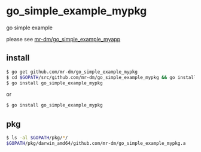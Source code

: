 # go_simple_example_mypkg
go simple example

please see [mr-dm/go_simple_example_myapp](https://github.com/mr-dm/go_simple_example_myapp)

## install

```bash
$ go get github.com/mr-dm/go_simple_example_mypkg
$ cd $GOPATH/src/github.com/mr-dm/go_simple_example_mypkg && go install
$ go install go_simple_example_mypkg
```

or

```bash
$ go install go_simple_example_mypkg
```

## pkg

```bash
$ ls -al $GOPATH/pkg/*/
$GOPATH/pkg/darwin_amd64/github.com/mr-dm/go_simple_example_mypkg.a
```